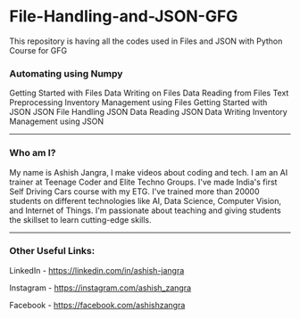 # File-Handling-and-JSON-GFG
This repository is having all the codes used in Files and JSON with Python Course for GFG

### Automating using Numpy
Getting Started with Files
Data Writing on Files
Data Reading from Files
Text Preprocessing
Inventory Management using Files
Getting Started with JSON
JSON File Handling
JSON Data Reading
JSON Data Writing
Inventory Management using JSON

-----

### Who am I?

My name is Ashish Jangra, I make videos about coding and tech. I am an AI trainer at Teenage Coder and Elite Techno Groups. I've made India's first Self Driving Cars course with my ETG. I've trained more than 20000 students on different technologies like AI, Data Science, Computer Vision, and Internet of Things. I'm passionate about teaching and giving students the skillset to learn cutting-edge skills.

-----

### Other Useful Links:

LinkedIn - https://linkedin.com/in/ashish-jangra 

Instagram - https://instagram.com/ashish_zangra 

Facebook - https://facebook.com/ashishzangra
